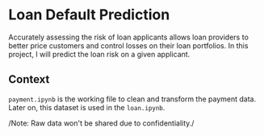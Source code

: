 # Loan Default Prediction

Accurately assessing the risk of loan applicants allows loan providers to better price customers and control losses on their loan portfolios. In this project, I will predict the loan risk on a given applicant.

## Context
```payment.ipynb``` is the working file to clean and transform the payment data. Later on, this dataset is used in the ```loan.ipynb```.

/Note: Raw data won't be shared due to confidentiality./
